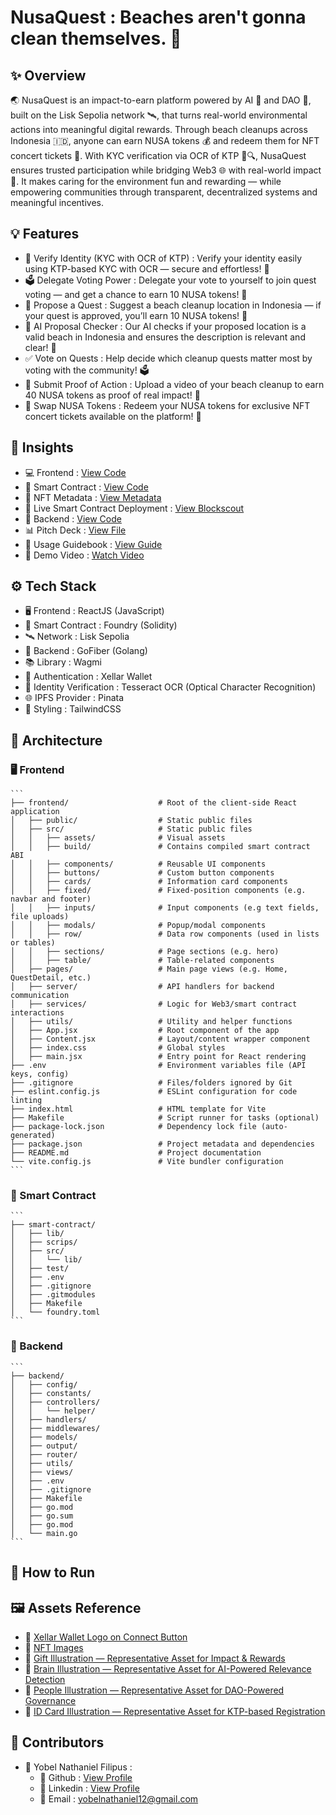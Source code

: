 # NusaQuest : Beaches aren't gonna clean themselves. 🚀

## ✨ Overview

🌏 NusaQuest is an impact-to-earn platform powered by AI 🤖 and DAO 🧠, built on the Lisk Sepolia network 🛰️, that turns real-world environmental actions into meaningful digital rewards. Through beach cleanups across Indonesia 🇮🇩, anyone can earn NUSA tokens 💰 and redeem them for NFT concert tickets 🎫. With KYC verification via OCR of KTP 🪪🔍, NusaQuest ensures trusted participation while bridging Web3 🌐 with real-world impact 🌱. It makes caring for the environment fun and rewarding — while empowering communities through transparent, decentralized systems and meaningful incentives.

## 💡 Features

- 🪪 Verify Identity (KYC with OCR of KTP) : Verify your identity easily using KTP-based KYC with OCR — secure and effortless! 🔐
- 🗳️ Delegate Voting Power : Delegate your vote to yourself to join quest voting — and get a chance to earn 10 NUSA tokens! 🎉
- 🧭 Propose a Quest : Suggest a beach cleanup location in Indonesia — if your quest is approved, you’ll earn 10 NUSA tokens! 📍
- 🤖 AI Proposal Checker : Our AI checks if your proposed location is a valid beach in Indonesia and ensures the description is relevant and clear! 🧠
- ✅ Vote on Quests : Help decide which cleanup quests matter most by voting with the community! 🗳️
- 📸 Submit Proof of Action : Upload a video of your beach cleanup to earn 40 NUSA tokens as proof of real impact! 🎥
- 🔁 Swap NUSA Tokens : Redeem your NUSA tokens for exclusive NFT concert tickets available on the platform! 🎫

## 🚀 Insights

- 💻 Frontend : [View Code](https://github.com/NusaQuest/frontend.git)
- 📜 Smart Contract : [View Code](https://github.com/NusaQuest/smart-contract.git)
- 🧬 NFT Metadata : [View Metadata](https://github.com/NusaQuest/nft-metadata.git)
- 🔗 Live Smart Contract Deployment : [View Blockscout]()
- 🔧 Backend : [View Code](https://github.com/NusaQuest/backend.git)
- 📊 Pitch Deck : [View File]()
- 📖 Usage Guidebook : [View Guide]()
- 🎥 Demo Video : [Watch Video]()

## ⚙️ Tech Stack

- 🖥️ Frontend : ReactJS (JavaScript)
- 📜 Smart Contract : Foundry (Solidity)
- 🛰️ Network : Lisk Sepolia
- 🔧 Backend : GoFiber (Golang)
- 📚 Library : Wagmi
- 🔐 Authentication : Xellar Wallet
- 🪪 Identity Verification : Tesseract OCR (Optical Character Recognition)
- 🌐 IPFS Provider : Pinata
- 🎨 Styling : TailwindCSS

## 🧩 Architecture

### 🖥️ Frontend

    ```
    ├── frontend/                    # Root of the client-side React application
    │   ├── public/                  # Static public files
    │   ├── src/                     # Static public files
    │   │   ├── assets/              # Visual assets
    │   │   ├── build/               # Contains compiled smart contract ABI
    │   │   ├── components/          # Reusable UI components
    │   │   ├── buttons/             # Custom button components
    │   │   ├── cards/               # Information card components
    │   │   ├── fixed/               # Fixed-position components (e.g. navbar and footer)
    │   │   ├── inputs/              # Input components (e.g text fields, file uploads)
    │   │   ├── modals/              # Popup/modal components
    │   │   ├── row/                 # Data row components (used in lists or tables)
    │   │   ├── sections/            # Page sections (e.g. hero)
    │   │   ├── table/               # Table-related components
    │   ├── pages/                   # Main page views (e.g. Home, QuestDetail, etc.)
    │   ├── server/                  # API handlers for backend communication
    │   ├── services/                # Logic for Web3/smart contract interactions
    │   ├── utils/                   # Utility and helper functions
    │   ├── App.jsx                  # Root component of the app
    │   ├── Content.jsx              # Layout/content wrapper component
    │   ├── index.css                # Global styles
    │   ├── main.jsx                 # Entry point for React rendering
    ├── .env                         # Environment variables file (API keys, config)
    ├── .gitignore                   # Files/folders ignored by Git
    ├── eslint.config.js             # ESLint configuration for code linting
    ├── index.html                   # HTML template for Vite
    ├── Makefile                     # Script runner for tasks (optional)
    ├── package-lock.json            # Dependency lock file (auto-generated)
    ├── package.json                 # Project metadata and dependencies
    ├── README.md                    # Project documentation
    └── vite.config.js               # Vite bundler configuration
    ```

### 📜 Smart Contract

    ```
    ├── smart-contract/
    │   ├── lib/
    │   ├── scrips/
    │   ├── src/
    │   │   └── lib/
    │   ├── test/
    │   ├── .env
    │   ├── .gitignore
    │   ├── .gitmodules
    │   ├── Makefile
    │   └── foundry.toml
    ```

### 🔧 Backend

    ```
    ├── backend/
    │   ├── config/
    │   ├── constants/
    │   ├── controllers/
    │   │   └── helper/
    │   ├── handlers/
    │   ├── middlewares/
    │   ├── models/
    │   ├── output/
    │   ├── router/
    │   ├── utils/
    │   ├── views/
    │   ├── .env
    │   ├── .gitignore
    │   ├── Makefile
    │   ├── go.mod
    │   ├── go.sum
    │   ├── go.mod
    │   └── main.go
    ```

## 🔨 How to Run

## 🖼️ Assets Reference

- 📢 [Xellar Wallet Logo on Connect Button](https://play.google.com/store/apps/details?id=com.xellar.wallets&pli=1)
- 📢 [NFT Images](https://sora.chatgpt.com/explore)
- 📢 [Gift Illustration — Representative Asset for Impact & Rewards](https://www.flaticon.com/premium-sticker/gift-box_5784099?k=1751555820535&log-in=google)
- 📢 [Brain Illustration — Representative Asset for AI-Powered Relevance Detection](https://www.flaticon.com/free-sticker/brain_6639851?term=brain&page=1&position=4&origin=search&related_id=6639851)
- 📢 [People Illustration — Representative Asset for DAO-Powered Governance](https://www.flaticon.com/free-sticker/team_6639779?term=group&page=1&position=1&origin=search&related_id=6639779)
- 📢 [ID Card Illustration — Representative Asset for KTP-based Registration](https://www.flaticon.com/free-sticker/id-card_8140376?term=identity&page=1&position=11&origin=search&related_id=8140376)

## 🤝 Contributors

- 🧑 Yobel Nathaniel Filipus :
  - 🐙 Github : [View Profile](https://github.com/yebology)
  - 💼 Linkedin : [View Profile](https://linkedin.com/in/yobelnathanielfilipus)
  - 📧 Email : [yobelnathaniel12@gmail.com](mailto:yobelnathaniel12@gmail.com)
